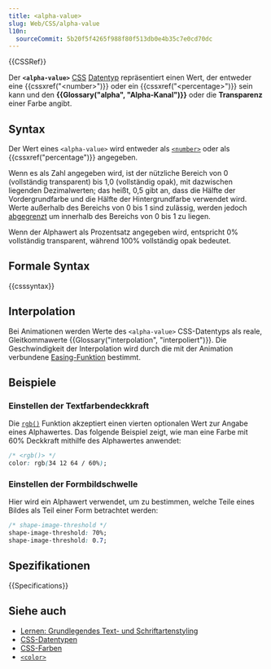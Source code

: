 ```yaml
---
title: <alpha-value>
slug: Web/CSS/alpha-value
l10n:
  sourceCommit: 5b20f5f4265f988f80f513db0e4b35c7e0cd70dc
---
```


{{CSSRef}}

Der **`<alpha-value>`** [CSS](/de/docs/Web/CSS) [Datentyp](/de/docs/Web/CSS/CSS_Types) repräsentiert einen Wert, der entweder eine {{cssxref("&lt;number&gt;")}} oder ein {{cssxref("&lt;percentage&gt;")}} sein kann und den **{{Glossary("alpha", "Alpha-Kanal")}}** oder die **Transparenz** einer Farbe angibt.

## Syntax

Der Wert eines `<alpha-value>` wird entweder als [`<number>`](/de/docs/Web/CSS/number) oder als {{cssxref("percentage")}} angegeben.

Wenn es als Zahl angegeben wird, ist der nützliche Bereich von 0 (vollständig transparent) bis 1,0 (vollständig opak), mit dazwischen liegenden Dezimalwerten; das heißt, 0,5 gibt an, dass die Hälfte der Vordergrundfarbe und die Hälfte der Hintergrundfarbe verwendet wird. Werte außerhalb des Bereichs von 0 bis 1 sind zulässig, werden jedoch [abgegrenzt](<https://en.wikipedia.org/wiki/Clamping_(graphics)>) um innerhalb des Bereichs von 0 bis 1 zu liegen.

Wenn der Alphawert als Prozentsatz angegeben wird, entspricht 0% vollständig transparent, während 100% vollständig opak bedeutet.

## Formale Syntax

{{csssyntax}}

## Interpolation

Bei Animationen werden Werte des `<alpha-value>` CSS-Datentyps als reale, Gleitkommawerte {{Glossary("interpolation", "interpoliert")}}. Die Geschwindigkeit der Interpolation wird durch die mit der Animation verbundene [Easing-Funktion](/de/docs/Web/CSS/easing-function) bestimmt.

## Beispiele

### Einstellen der Textfarbendeckkraft

Die [`rgb()`](/de/docs/Web/CSS/color_value/rgb) Funktion akzeptiert einen vierten optionalen Wert zur Angabe eines Alphawertes. Das folgende Beispiel zeigt, wie man eine Farbe mit 60% Deckkraft mithilfe des Alphawertes anwendet:

```css
/* <rgb()> */
color: rgb(34 12 64 / 60%);
```

### Einstellen der Formbildschwelle

Hier wird ein Alphawert verwendet, um zu bestimmen, welche Teile eines Bildes als Teil einer Form betrachtet werden:

```css
/* shape-image-threshold */
shape-image-threshold: 70%;
shape-image-threshold: 0.7;
```

## Spezifikationen

{{Specifications}}

## Siehe auch

- [Lernen: Grundlegendes Text- und Schriftartenstyling](/de/docs/Learn_web_development/Core/Text_styling/Fundamentals)
- [CSS-Datentypen](/de/docs/Web/CSS/CSS_Types)
- [CSS-Farben](/de/docs/Web/CSS/CSS_colors)
- [`<color>`](/de/docs/Web/CSS/color_value)
